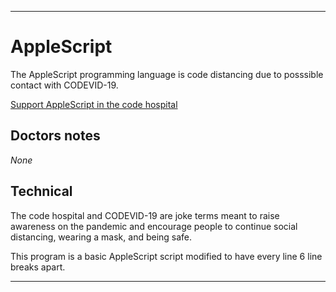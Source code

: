 
***

# AppleScript

The AppleScript programming language is code distancing due to posssible contact with CODEVID-19.

[Support AppleScript in the code hospital](https://github.com/seanpm2001/Code-distancing/discussions/12)

## Doctors notes

_None_

## Technical

The code hospital and CODEVID-19 are joke terms meant to raise awareness on the pandemic and encourage people to continue social distancing, wearing a mask, and being safe.

This program is a basic AppleScript script modified to have every line 6 line breaks apart.

***
